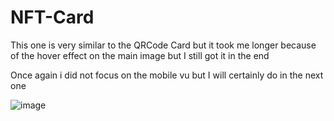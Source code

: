 # NFT-Card
This one is very similar to the QRCode Card but it took me longer because of the hover effect on the main image but I still got it in the end 

Once again i did not focus on the mobile vu but I will certainly do in the next one 

![image](https://github.com/HamzaMasmoudi/NFT-Card/assets/62155012/9e010958-9c6b-48ab-bd33-20714fa7ec35)
